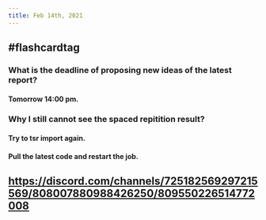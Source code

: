 ```yaml
---
title: Feb 14th, 2021
---
```


## #flashcardtag
### What is the deadline of proposing new ideas of the latest report?
#### Tomorrow 14:00 pm.
### Why I still cannot see the spaced repitition result?
#### Try to tsr import again.
#### Pull the latest code and restart the job.
## https://discord.com/channels/725182569297215569/808007880988426250/809550226514772008
